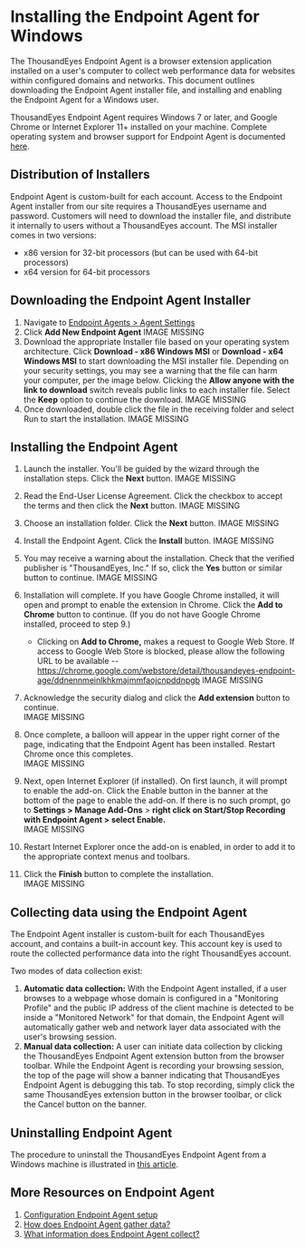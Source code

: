 # Installing the Endpoint Agent for Windows

The ThousandEyes Endpoint Agent is a browser extension application installed on a user's computer to collect web performance data for websites within configured domains and networks. This document outlines downloading the Endpoint Agent installer file, and installing and enabling the Endpoint Agent for a Windows user.

ThousandEyes Endpoint Agent requires Windows 7 or later, and Google Chrome or Internet Explorer 11+ installed on your machine. Complete operating system and browser support for Endpoint Agent is documented [here](https://success.thousandeyes.com/ViewArticle?articleIdParam=kA044000000CnBp).

## Distribution of Installers

Endpoint Agent is custom-built for each account. Access to the Endpoint Agent installer from our site requires a ThousandEyes username and password. Customers will need to download the installer file, and distribute it internally to users without a ThousandEyes account. The MSI installer comes in two versions:

* x86 version for 32-bit processors \(but can be used with 64-bit processors\)
* x64 version for 64-bit processors

## Downloading the Endpoint Agent Installer

1. Navigate to [Endpoint Agents &gt; Agent Settings](https://app.thousandeyes.com/endpoint/agent-settings/?section=agents)
2. Click **Add New Endpoint Agent** IMAGE MISSING
3. Download the appropriate Installer file based on your operating system architecture. Click **Download - x86 Windows MSI** or **Download - x64 Windows MSI** to start downloading the MSI installer file. Depending on your security settings, you may see a warning that the file can harm your computer, per the image below. Clicking the **Allow anyone with the link to download** switch reveals public links to each installer file. Select the **Keep** option to continue the download. IMAGE MISSING
4. Once downloaded, double click the file in the receiving folder and select Run to start the installation. IMAGE MISSING

## Installing the Endpoint Agent  

1. Launch the installer.  You'll be guided by the wizard through the installation steps.  Click the **Next** button. IMAGE MISSING
2. Read the End-User License Agreement.  Click the checkbox to accept the terms and then click the **Next** button. IMAGE MISSING
3. Choose an installation folder.  Click the **Next** button. IMAGE MISSING
4. Install the Endpoint Agent. Click the **Install** button. IMAGE MISSING
5. You may receive a warning about the installation.  Check that the verified publisher is "ThousandEyes, Inc."  If so, click the **Yes** button or similar button to continue. IMAGE MISSING
6. Installation will complete. If you have Google Chrome installed, it will open and prompt to enable the extension in Chrome.  Click the **Add to Chrome** button to continue. \(If you do not have Google Chrome installed, proceed to step 9.\)   
   * Clicking on **Add to Chrome,** makes a request to Google Web Store. If access to Google Web Store is blocked, please allow the following URL to be available -- https://chrome.google.com/webstore/detail/thousandeyes-endpoint-age/ddnennmeinlkhkmajmmfaojcnpddnpgb IMAGE MISSING

  7. Acknowledge the security dialog and click the **Add extension** button to continue.  
IMAGE MISSING

  8. Once complete, a balloon will appear in the upper right corner of the page, indicating that the Endpoint Agent has been installed. Restart Chrome once this completes.  
IMAGE MISSING

9. Next, open Internet Explorer \(if installed\).  On first launch, it will prompt to enable the add-on. Click the Enable button in the banner at the bottom of the page to enable the add-on. If there is no such prompt, go to **Settings &gt; Manage Add-Ons** &gt; **right click on Start/Stop Recording with Endpoint Agent &gt; select Enable.**  
IMAGE MISSING

10. Restart Internet Explorer once the add-on is enabled, in order to add it to the appropriate context menus and toolbars.

11. Click the **Finish** button to complete the installation.  
IMAGE MISSING

## Collecting data using the Endpoint Agent

The Endpoint Agent installer is custom-built for each ThousandEyes account, and contains a built-in account key.  This account key is used to route the collected performance data into the right ThousandEyes account.

Two modes of data collection exist:

1. **Automatic data collection:** With the Endpoint Agent installed, if a user browses to a webpage whose domain is configured in a "Monitoring Profile" and the public IP address of the client machine is detected to be inside a "Monitored Network" for that domain, the Endpoint Agent will automatically gather web and network layer data associated with the user's browsing session.
2. **Manual data collection:** A user can initiate data collection by clicking the ThousandEyes Endpoint Agent extension button from the browser toolbar. While the Endpoint Agent is recording your browsing session, the top of the page will show a banner indicating that ThousandEyes Endpoint Agent is debugging this tab. To stop recording, simply click the same ThousandEyes extension button in the browser toolbar, or click the Cancel button on the banner.   

## Uninstalling Endpoint Agent

 The procedure to uninstall  the ThousandEyes Endpoint Agent from a Windows machine is illustrated in [this article](https://success.thousandeyes.com/PublicArticlePage?articleIdParam=kA044000000CpeCCAS_Uninstalling-the-Endpoint-Agent-for-Windows).

## More Resources on Endpoint Agent

1. [Configuration Endpoint Agent setup](https://success.thousandeyes.com/ViewArticle?articleIdParam=kA044000000CnBx)
2. [How does Endpoint Agent gather data?](https://success.thousandeyes.com/ViewArticle?articleIdParam=kA0E0000000CmpU)
3. [What information does Endpoint Agent collect?](https://success.thousandeyes.com/ViewArticle?articleIdParam=kA0E0000000Cmpb)

